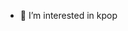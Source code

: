 
- 👀 I’m interested in kpop


<!---
Chaeunyng/Chaeunyng is a ✨ special ✨ repository because its `README.md` (this file) appears on your GitHub profile.
You can click the Preview link to take a look at your changes.
--->
